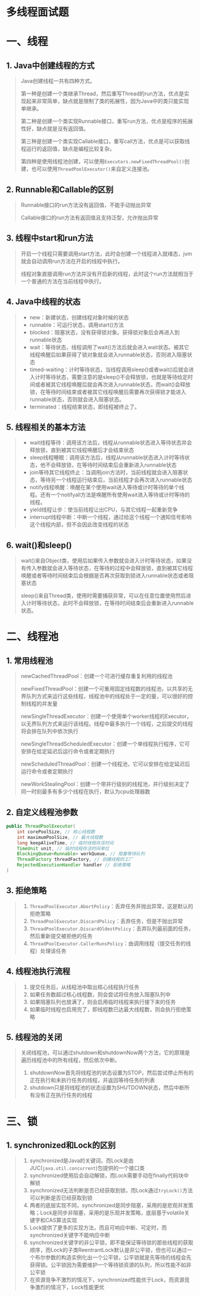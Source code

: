 # 多线程面试题



# 一、线程

## 1. Java中创建线程的方式

>   Java创建线程一共有四种方式。
>
>   第一种是创建一个类继承Thread，然后重写Thread的run方法，优点是实现起来非常简单，缺点就是限制了类的拓展性，因为Java中的类只能实现单继承。
>
>   第二种是创建一个类实现Runnable接口，重写run方法，优点是程序的拓展性好，缺点就是没有返回值。
>
>   第三种是创建一个类实现Callable接口，重写call方法，优点是可以获取线程运行的返回值，缺点是编程比较复杂。
>
>   第四种是使用线程池创建，可以使用`Executors.newFixedThreadPool()`创建，也可以使用`ThreadPoolExecutor()`来自定义连接池。



## 2. Runnable和Callable的区别

>   Runnable接口的run方法没有返回值，不能手动抛出异常
>
>   Callable接口的run方法有返回值且支持泛型，允许抛出异常



## 3. 线程中start和run方法

>   开启一个线程只需要调用start方法，此时会创建一个线程进入就绪态，jvm就会自动调用run方法在开启的线程中执行。
>
>   线程对象直接调用run方法并没有开启新的线程，此时这个run方法就相当于一个普通的方法在当前线程中执行。



## 4. Java中线程的状态

>   *   new：新建状态，创建线程对象时候的状态
>   *   runnable：可运行状态，调用start()方法
>   *   blocked：阻塞状态，没有获得锁对象。获得锁对象后会再进入到runnable状态
>   *   wait：等待状态，线程调用了wait()方法后就会进入wait状态。被其它线程唤醒后如果获得了锁对象就会进入runnable状态，否则进入阻塞状态
>   *   timed-waiting：计时等待状态，当线程调用sleep()或者wait()后就会进入计时等待状态，需要注意的是sleep()不会释放锁，也就是等待给定时间或者被其它线程唤醒后就会再次进入runnable状态，而wait()会释放锁，在等待时间结束或者被其它线程唤醒后需要再次获得锁才能进入runnable状态，否则就会进入阻塞状态。
>   *   terminated：线程结束状态，即线程被终止了。



## 5. 线程相关的基本方法

>   *   wait线程等待：调用该方法后，线程从runnable状态进入等待状态并会释放锁，直到被其它线程唤醒后才会结束状态
>   *   sleep线程睡眠：调用该方法后，线程从runnable状态进入计时等待状态，他不会释放锁，在等待时间结束后会重新进入runnable状态
>   *   join等待其它线程终止：当调用join方法时，当前线程就会进入阻塞状态，等待另一个线程运行结束后，当前线程才会再次进入runnable状态
>   *   notify线程唤醒：唤醒在某个使用wait进入等待或计时等待的单个线程。还有一个notifyall方法是唤醒所有使用wait进入等待或计时等待的线程。
>   *   yield线程让步：使当前线程让出CPU，与其它线程一起重新竞争
>   *   interrupt线程中断：中断一个线程，通过给这个线程一个通知信号影响这个线程内部，但不会因此改变线程的状态



## 6. wait()和sleep()

>   wait()来自Object类，使用后如果传入参数就会进入计时等待状态，如果没有传入参数就会进入等待状态，在等待的过程中会释放锁，直到被其它线程唤醒或者等待时间结束后会根据是否再次获取到锁进入runnable状态或者阻塞状态
>
>   sleep()来自Thread类，使用时需要捕获异常，可以在任意位置使用然后进入计时等待状态，此时不会释放锁，在等待时间结束后会重新进入runnable状态。







# 二、线程池

## 1. 常用线程池

>   newCachedThreadPool：创建一个可进行缓存重复利用的线程池
>
>   newFixedThreadPool：创建一个可重用固定线程数的线程池，以共享的无界队列方式来运行这些线程，线程池中的线程处于一定的量，可以很好的控制线程的并发量
>
>   newSingleThreadExecutor：创建一个使用单个worker线程的Executor，以无界队列方式来运行该线程。线程中最多执行一个线程，之后提交的线程将会排在队列中依次执行
>
>   newSingleThreadScheduledExecutor：创建一个单线程执行程序，它可安排在给定延迟后运行命令或者定期执行
>
>   newScheduledThreadPool：创建一个线程池，它可以安排在给定延迟后运行命令或者定期执行
>
>   newWorkStealingPool：创建一个带并行级别的线程池，并行级别决定了同一时刻最多有多少个线程在执行，默认为cpu处理器数



## 2. 自定义线程池参数

```java
public ThreadPoolExecutor(
	int corePoolSize, // 核心线程数
    int maximumPoolSize, // 最大线程数
    long keepAliveTime, // 临时线程存活时间
    TimeUnit unit, // 临时线程存活时间单位
    BlockingQueue<Runnable> workQueue, // 阻塞等待队列
    ThreadFactory threadFactory, // 创建线程的工厂
    RejectedExecutionHandler handler // 拒绝策略
)
```



## 3. 拒绝策略

>   1.   `ThreadPoolExecutor.AbortPolicy`：丢弃任务并抛出异常，这是默认的拒绝策略
>   2.   `ThreadPoolExecutor.DiscardPolicy`：丢弃任务，但是不抛出异常
>   3.   `ThreadPoolExecutor.DiscardOldestPolicy`：丢弃队列最前面的任务，然后重新提交被拒绝的任务
>   4.   `ThreadPoolExecutor.CallerRunsPolicy`：由调用线程（提交任务的线程）处理该任务



## 4. 线程池执行流程

>   1.   提交任务后，从线程池中取出核心线程执行任务
>   2.   如果任务数超过核心线程数，则会尝试将任务放入阻塞队列中
>   3.   如果阻塞队列也放满了，则会启用临时线程来执行接下来的任务
>   4.   如果临时线程也启用完了，即线程数已达最大线程数，则会执行拒绝策略



## 5. 线程池的关闭

>   关闭线程池，可以通过shutdown和shutdownNow两个方法，它的原理是遍历线程池中的所有线程，然后依次中断。
>
>   1.   shutdownNow首先将线程池的状态设置为STOP，然后尝试停止所有的正在执行和未执行任务的线程，并返回等待任务的列表
>   2.   shutdown只是将线程池的状态设置为SHUTDOWN状态，然后中断所有没有正在执行任务的线程







# 三、锁

## 1. synchronized和Lock的区别

>   1.   synchronized是Java的关键词，而Lock是由JUC(`java.util.concurrent`)包提供的一个接口类
>   2.   synchronized使用后会自动解锁，而Lock需要手动在finally代码块中解锁
>   3.   synchronized无法判断是否已经获取到锁，而Lock通过`tryLock()`方法可以判断是否已经获取到锁
>   4.   两者的底层实现不同，synchronized是同步阻塞，采用的是悲观并发策略；Lock是同步非阻塞，采用的是乐观并发策略，底层基于volatile关键字和CAS算法实现
>   5.   Lock提供了更多的实现方法，而且可响应中断、可定时，而synchronized关键字不能响应中断
>   6.   synchronized关键字的非公平锁，即不能保证等待锁的那些线程的获取顺序，而Lock的子类ReentrantLock默认是非公平锁，但也可以通过一个布尔参数的构造实例化出一个公平锁，公平锁就是先等待的线程会先获得锁。公平锁因为需要维护一个等待锁资源的队列，所以性能不如非公平锁
>   7.   在资源竞争不激烈的情况下，synchronized性能优于Lock，而资源竞争激烈的情况下，Lock性能更优

